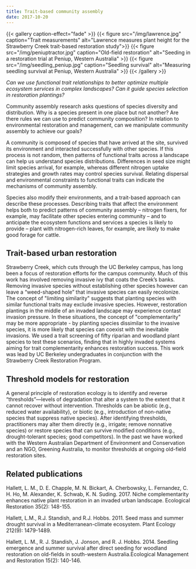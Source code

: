 ```yaml
---
title: Trait-based community assembly
date: 2017-10-20
---
```


{{< gallery caption-effect="fade" >}}
  {{< figure src="/img/lawrence.jpg" caption="Trait measurements" alt="Lawrence measures plant height for the Strawberry Creek trait-based restoration study">}}
  {{< figure src="/img/peniuptractor.jpg" caption="Old-field restoration" alt="Seeding in a restoration trial at Peniup, Western Australia" >}}
  {{< figure src="/img/seedling_peniup.jpg" caption="Seedling survival" alt="Measuring seedling survival at Peniup, Western Australia" >}}
{{< /gallery >}}

_Can we use functional trait relationships to better optimize multiple ecosystem services in complex landscapes? Can it guide species selection in restoration plantings?_

<!--more-->

Community assembly research asks questions of species diversity and distribution. Why is a species present in one place but not another? Are there rules we can use to predict community composition? In relation to environmental restoration and management, can we manipulate community assembly to achieve our goals?

A community is composed of species that have arrived at the site, survived its environment and interacted successfully with other species. If this process is not random, then patterns of functional traits across a landscape can help us understand species distributions. Differences in seed size might limit species arrival, for example, whereas different nitrogen uptake strategies and growth rates may control species survival. Relating dispersal and environmental constraints to functional traits can indicate the mechanisms of community assembly.

Species also modify their environments, and a trait-based approach can describe these processes. Describing traits that affect the environment helps both to predict patterns of community assembly – nitrogen fixers, for example, may facilitate other species entering community – and to anticipate the ecosystem functions and services a species is likely to provide – plant with nitrogen-rich leaves, for example, are likely to make good forage for cattle.

## Trait-based urban restoration

Strawberry Creek, which cuts through the UC Berkeley campus, has long been a focus of restoration efforts for the campus community. Much of this work has involved removing invasive ivy that coats the Creek’s banks. Removing invasive species without establishing other species however can leave a “weed-shaped hole” that invasive species can easily recolonize. The concept of "limiting similarity" suggests that planting species with similar functional traits may exclude invasive species. However, restoration plantings in the middle of an invaded landscape may experience contast invasion pressure. In these situations, the concept of "complementarity" may be more appropriate - by planting species dissimilar to the invasive species, it is more likely that species can coexist with the inevitable invasions. We used a trait screening of fifty riparian and woodland plant species to test these scenarios, finding that in highly invaded systems aiming for trait complementarity enhances restoration success. This work was lead by UC Berkeley undergraduates in conjunction with the Strawberry Creek Restoration Program.

## Threshold models for restoration

A general principle of restoration ecology is to identify and reverse “thresholds”—levels of degradation that alter a system to the extent that it cannot recover without intervention. Thresholds can be abiotic (e.g., reduced water availability), or biotic (e.g., introduction of non-native species that suppress native species). After identifying thresholds, practitioners may alter them directly (e.g., irrigate; remove nonnative species) or restore species that can survive modified conditions (e.g., drought-tolerant species; good competitors). In the past we have worked with the Western Australian Department of Environment and Conservation and an NGO, Greening Australia, to monitor thresholds at ongoing old-field restoration sites. 

## Related publications

Hallett, L. M., D. E. Chapple, M. N. Bickart, A. Cherbowsky, L. Fernandez, C. H. Ho, M. Alexander, K. Schwab, K. N. Suding. 2017. Niche complementarity enhances native plant restoration in an invaded urban landscape. Ecological Restoration 35(2): 148-155.

Hallett, L.M., R.J. Standish, and R.J. Hobbs. 2011. Seed mass and summer drought survival in a Mediterranean-climate ecosystem. Plant Ecology 212(9): 1479-1489.

Hallett, L. M., R. J. Standish, J. Jonson, and R. J. Hobbs. 2014. Seedling emergence and summer survival after direct seeding for woodland restoration on old-fields in south-western Australia.Ecological Management and Restoration 15(2): 140-146.




<!--more-->